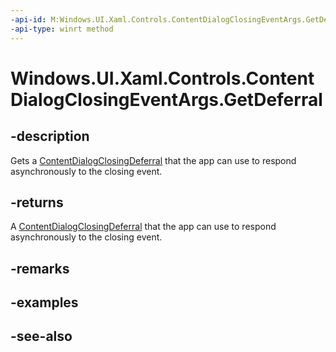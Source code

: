 ```yaml
---
-api-id: M:Windows.UI.Xaml.Controls.ContentDialogClosingEventArgs.GetDeferral
-api-type: winrt method
---
```


<!-- Method syntax
public Windows.UI.Xaml.Controls.ContentDialogClosingDeferral GetDeferral()
-->

# Windows.UI.Xaml.Controls.ContentDialogClosingEventArgs.GetDeferral

## -description
Gets a [ContentDialogClosingDeferral](contentdialogclosingdeferral.md) that the app can use to respond asynchronously to the closing event.



## -returns
A [ContentDialogClosingDeferral](contentdialogclosingdeferral.md) that the app can use to respond asynchronously to the closing event.

## -remarks

## -examples

## -see-also
